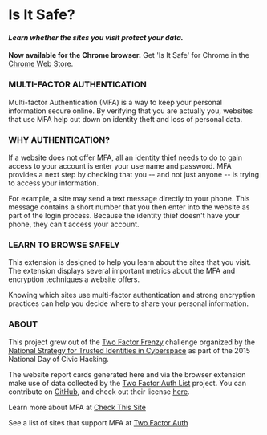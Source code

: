 # Is It Safe?
#### *Learn whether the sites you visit protect your data.*

**Now available for the Chrome browser.** Get 'Is It Safe' for Chrome in the [Chrome Web Store](https://chrome.google.com/webstore/detail/is-it-safe/jmppobhogabhaifcikcjkilmmclfhdjd).

### MULTI-FACTOR AUTHENTICATION

Multi-factor Authentication (MFA) is a way to keep your personal information secure online. By verifying that you are actually you, websites that use MFA help cut down on identity theft and loss of personal data.

### WHY AUTHENTICATION?

If a website does not offer MFA, all an identity thief needs to do to gain access to your account is enter your username and password. MFA provides a next step by checking that you -- and not just anyone -- is trying to access your information.

For example, a site may send a text message directly to your phone. This message contains a short number that you then enter into the website as part of the login process. Because the identity thief doesn't have your phone, they can't access your account.

### LEARN TO BROWSE SAFELY

This extension is designed to help you learn about the sites that you visit. The extension displays several important metrics about the MFA and encryption techniques a website offers.

Knowing which sites use multi-factor authentication and strong encryption practices can help you decide where to share your personal information.

### ABOUT

This project grew out of the [Two Factor Frenzy](http://hackforchange.org/challenges/two-factor-frenzy/) challenge organized by the [National Strategy for Trusted Identities in Cyberspace](http://www.nist.gov/nstic/) as part of the 2015 National Day of Civic Hacking.

The website report cards generated here and via the browser extension make use of data collected by the [Two Factor Auth List](https://twofactorauth.org/) project. You can contribute on [GitHub](https://twofactorauth.org/), and check out their license [here](https://github.com/jdavis/twofactorauth/blob/master/LICENSE).



Learn more about MFA at [Check This Site](http://www.checkthis.site)

See a list of sites that support MFA at [Two Factor Auth](https://twofactorauth.org)
